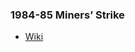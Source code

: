 ### 1984-85 Miners’ Strike
- [Wiki](https://en.wikipedia.org/wiki/UK_miners%27_strike_(1984%E2%80%9385))